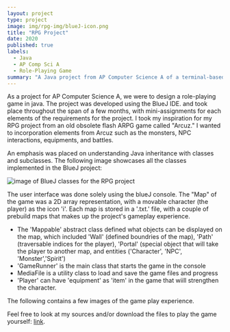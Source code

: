 ```yaml
---
layout: project
type: project
image: img/rpg-img/blueJ-icon.png
title: "RPG Project"
date: 2020
published: true
labels:
  - Java
  - AP Comp Sci A
  - Role-Playing Game
summary: "A Java project from AP Computer Science A of a terminal-based role-playing game."
---
```


As a project for AP Computer Science A, we were to design a role-playing game in java. The project was developed using the BlueJ IDE. and took place throughout the span of a few months, with mini-assignments for each elements of the requirements for the project. I took my inspiration for my RPG project from an old obsolete flash ARPG game called \"Arcuz.\" I wanted to incorporation elements from Arcuz such as the monsters, NPC interactions, equipments, and battles.

An emphasis was placed on understanding Java inheritance with classes and subclasses. The following image showcases all the classes implemented in the BlueJ project:

![image of BlueJ classes for the RPG project](/img/rpg-images/blueJ_img1.png)

The user interface was done solely using the blueJ console. The \"Map\" of the game was a 2D array representation, with a movable character (the player) as the icon 'i'. Each map is stored in a '.txt.' file, with a couple of prebuild maps that makes up the project's gameplay experience.
 - The 'Mappable' abstract class defined what objects can be displayed on the map, which included 'Wall' (defined boundries of the map), 'Path' (traversable indices for the player), 'Portal' (special object that will take the player to another map, and entities ('Character', 'NPC', 'Monster','Spirit')
 - 'GameRunner' is the main class that starts the game in the console
 - MediaFile is a utility class to load and save the game files and progress
 - 'Player' can have 'equipment' as 'item' in the game that wiill strengthen the character.

The following contains a few images of the game play experience.

Feel free to look at my sources and/or download the files to play the game yourself: [link](https://github.com/andrewlin808/).
